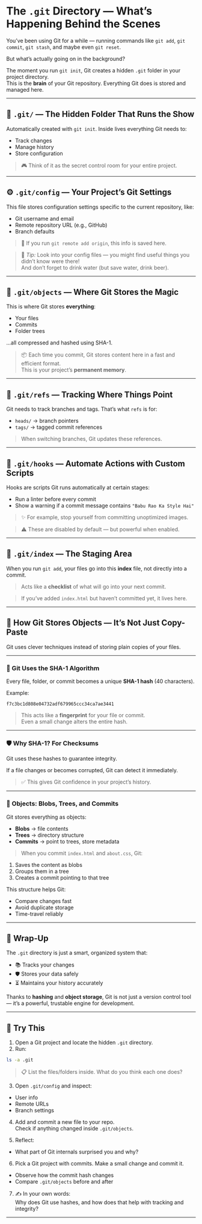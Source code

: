 # The `.git` Directory — What’s Happening Behind the Scenes

You’ve been using Git for a while — running commands like `git add`, `git commit`, `git stash`, and maybe even `git reset`.

But what’s actually going on in the background?

The moment you run `git init`, Git creates a hidden `.git` folder in your project directory.  
This is the **brain** of your Git repository. Everything Git does is stored and managed here.

---

## 📁 `.git/` — The Hidden Folder That Runs the Show

Automatically created with `git init`. Inside lives everything Git needs to:

- Track changes
- Manage history
- Store configuration

> 🎮 Think of it as the secret control room for your entire project.

---

## ⚙️ `.git/config` — Your Project’s Git Settings

This file stores configuration settings specific to the current repository, like:

- Git username and email
- Remote repository URL (e.g., GitHub)
- Branch defaults

> 📝 If you run `git remote add origin`, this info is saved here.

> 🧠 *Tip:* Look into your config files — you might find useful things you didn’t know were there!  
> And don’t forget to drink water (but save water, drink beer).

---

## 🎩 `.git/objects` — Where Git Stores the Magic

This is where Git stores **everything**:

- Your files
- Commits
- Folder trees

...all compressed and hashed using SHA-1.

> 📦 Each time you commit, Git stores content here in a fast and efficient format.  
> This is your project’s **permanent memory**.

---

## 🧭 `.git/refs` — Tracking Where Things Point

Git needs to track branches and tags. That’s what `refs` is for:

- `heads/` → branch pointers
- `tags/` → tagged commit references

> When switching branches, Git updates these references.

---

## 🤖 `.git/hooks` — Automate Actions with Custom Scripts

Hooks are scripts Git runs automatically at certain stages:

- Run a linter before every commit
- Show a warning if a commit message contains `"Babu Rao Ka Style Hai"`

> ✨ For example, stop yourself from committing unoptimized images.

> ⚠️ These are disabled by default — but powerful when enabled.

---

## 🧾 `.git/index` — The Staging Area

When you run `git add`, your files go into this **index** file, not directly into a commit.

> Acts like a **checklist** of what will go into your next commit.

> If you’ve added `index.html` but haven’t committed yet, it lives here.

---

## 🧠 How Git Stores Objects — It’s Not Just Copy-Paste

Git uses clever techniques instead of storing plain copies of your files.

---

### 🔐 Git Uses the SHA-1 Algorithm

Every file, folder, or commit becomes a unique **SHA-1 hash** (40 characters).

Example:

```plaintext
f7c3bc1d808e04732adf679965ccc34ca7ae3441
```

> This acts like a **fingerprint** for your file or commit.  
> Even a small change alters the entire hash.

---

### 🛡️ Why SHA-1? For Checksums

Git uses these hashes to guarantee integrity.

If a file changes or becomes corrupted, Git can detect it immediately.

> ✅ This gives Git confidence in your project’s history.

---

### 🧱 Objects: Blobs, Trees, and Commits

Git stores everything as objects:

- **Blobs** → file contents
- **Trees** → directory structure
- **Commits** → point to trees, store metadata

> When you commit `index.html` and `about.css`, Git:

1. Saves the content as blobs
2. Groups them in a tree
3. Creates a commit pointing to that tree

This structure helps Git:

- Compare changes fast
- Avoid duplicate storage
- Time-travel reliably

---

## 🧵 Wrap-Up

The `.git` directory is just a smart, organized system that:

- 📚 Tracks your changes
- 🛡️ Stores your data safely
- ⏳ Maintains your history accurately

Thanks to **hashing** and **object storage**, Git is not just a version control tool — it’s a powerful, trustable engine for development.

---

## 🧪 Try This

1. Open a Git project and locate the hidden `.git` directory.
2. Run:

```bash
ls -a .git
```

> 📋 List the files/folders inside. What do you think each one does?

3. Open `.git/config` and inspect:

- User info
- Remote URLs
- Branch settings

4. Add and commit a new file to your repo.  
Check if anything changed inside `.git/objects`.

5. Reflect:

- What part of Git internals surprised you and why?

6. Pick a Git project with commits. Make a small change and commit it.

- Observe how the commit hash changes
- Compare `.git/objects` before and after

7. ✍️ In your own words:  
Why does Git use hashes, and how does that help with tracking and integrity?

---
